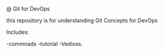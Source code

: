 @ Git for DevOps


this repository is for understanding Git Concepts for DevOps

Includes:

-commnads 
-tutorial
-Vedioss.

